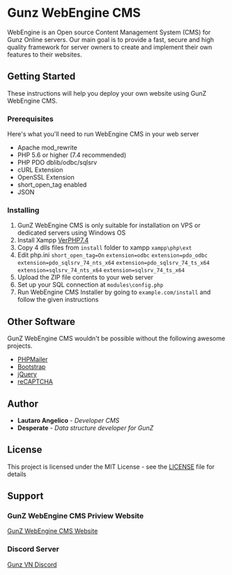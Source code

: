 # Gunz WebEngine CMS

WebEngine is an Open source Content Management System (CMS) for Gunz Online servers. Our main goal is to provide a fast, secure and high quality framework for server owners to create and implement their own features to their websites.

## Getting Started

These instructions will help you deploy your own website using GunZ WebEngine CMS.

### Prerequisites

Here's what you'll need to run WebEngine CMS in your web server

* Apache mod_rewrite
* PHP 5.6 or higher (7.4 recommended)
* PHP PDO dblib/odbc/sqlsrv
* cURL Extension
* OpenSSL Extension
* short_open_tag enabled
* JSON

### Installing

1. GunZ WebEngine CMS is only suitable for installation on VPS or dedicated servers using Windows OS
2. Install Xampp [VerPHP7.4](https://sourceforge.net/projects/xampp/files/XAMPP%20Windows/7.4.33/xampp-windows-x64-7.4.33-0-VC15-installer.exe/download)
3. Copy 4 dlls files from `install` folder to xampp `xampp\php\ext`
4. Edit php.ini `short_open_tag=On` `extension=odbc` `extension=pdo_odbc` `extension=pdo_sqlsrv_74_nts_x64` `extension=pdo_sqlsrv_74_ts_x64` `extension=sqlsrv_74_nts_x64` `extension=sqlsrv_74_ts_x64`
5. Upload the ZIP file contents to your web server
6. Set up your SQL connection at `modules\config.php`
7. Run WebEngine CMS Installer by going to `example.com/install` and follow the given instructions

## Other Software

GunZ WebEngine CMS wouldn't be possible without the following awesome projects.

* [PHPMailer](https://github.com/PHPMailer/PHPMailer/)
* [Bootstrap](https://getbootstrap.com/)
* [jQuery](http://jquery.com/)
* [reCAPTCHA](https://github.com/google/recaptcha)

## Author

* **Lautaro Angelico** - *Developer CMS*
* **Desperate** - *Data structure developer for GunZ*

## License

This project is licensed under the MIT License - see the [LICENSE](LICENSE) file for details

## Support

### GunZ WebEngine CMS Priview Website
[GunZ WebEngine CMS Website](https://gunz.vn/)

### Discord Server
[Gunz VN Discord](https://discord.gg/JkxeQ4P78Q)
